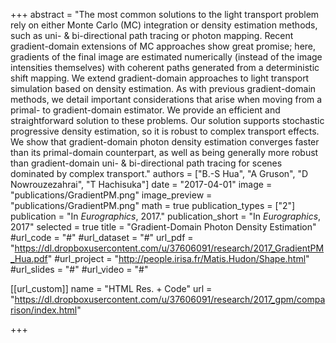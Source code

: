 +++
abstract = "The most common solutions to the light transport problem rely on either Monte Carlo (MC) integration or density estimation methods, such as uni- & bi-directional path tracing or photon mapping. Recent gradient-domain extensions of MC approaches show great promise; here, gradients of the final image are estimated numerically (instead of the image intensities themselves) with coherent paths generated from a deterministic shift mapping. We extend gradient-domain approaches to light transport simulation based on density estimation. As with previous gradient-domain methods, we detail important considerations that arise when moving from a primal- to gradient-domain estimator. We provide an efficient and straightforward solution to these problems. Our solution supports stochastic progressive density estimation, so it is robust to complex transport effects. We show that gradient-domain photon density estimation converges faster than its primal-domain counterpart, as well as being generally more robust than gradient-domain uni- & bi-directional path tracing for scenes dominated by complex transport."
authors = ["B.-S Hua", "A Gruson", "D Nowrouzezahrai", "T Hachisuka"]
date = "2017-04-01"
image = "publications/GradientPM.png"
image_preview = "publications/GradientPM.png"
math = true
publication_types = ["2"]
publication = "In *Eurographics*, 2017."
publication_short = "In *Eurographics*, 2017"
selected = true
title = "Gradient-Domain Photon Density Estimation"
#url_code = "#"
#url_dataset = "#"
url_pdf = "https://dl.dropboxusercontent.com/u/37606091/research/2017_GradientPM_Hua.pdf"
#url_project = "http://people.irisa.fr/Matis.Hudon/Shape.html"
#url_slides = "#"
#url_video = "#"

[[url_custom]]
name = "HTML Res. + Code"
url = "https://dl.dropboxusercontent.com/u/37606091/research/2017_gpm/comparison/index.html"

+++
